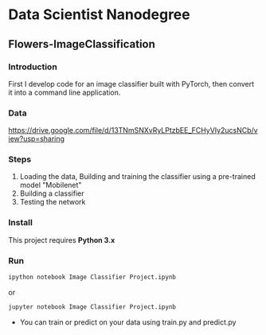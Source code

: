 # Data Scientist Nanodegree
## Flowers-ImageClassification

### Introduction

First I develop code for an image classifier built with PyTorch, then convert it into a command line application.

### Data

https://drive.google.com/file/d/13TNmSNXvRyLPtzbEE_FCHyVIy2ucsNCb/view?usp=sharing

### Steps

1. Loading the data, Building and training the classifier using a pre-trained model "Mobilenet" 
2. Building a classifier 
3. Testing the network 

### Install

This project requires **Python 3.x**

### Run

```bash
ipython notebook Image Classifier Project.ipynb

```  
or
```bash
jupyter notebook Image Classifier Project.ipynb
```
- You can train or predict on your data using train.py and predict.py
